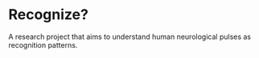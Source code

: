 Recognize?
=============

A research project that aims to understand human neurological pulses as recognition patterns.
